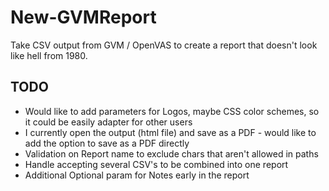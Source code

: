 # New-GVMReport
Take CSV output from GVM / OpenVAS to create a report that doesn't look like hell from 1980. 

## TODO
* Would like to add parameters for Logos, maybe CSS color schemes, so it could be easily adapter for other users 
* I currently open the output (html file) and save as a PDF - would like to add the option to save as a PDF directly
* Validation on Report name to exclude chars that aren't allowed in paths
* Handle accepting several CSV's to be combined into one report
* Additional Optional param for Notes early in the report
